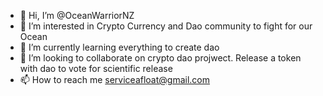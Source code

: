 - 👋 Hi, I’m @OceanWarriorNZ
- 👀 I’m interested in Crypto Currency and Dao community to fight for our Ocean
- 🌱 I’m currently learning everything to create dao
- 💞️ I’m looking to collaborate on crypto dao projwect. Release a token with dao to vote for scientific release
- 📫 How to reach me serviceafloat@gmail.com

<!---
OceanWarriorNZ/OceanWarriorNZ is a ✨ special ✨ repository because its `README.md` (this file) appears on your GitHub profile.
You can click the Preview link to take a look at your changes.
--->

